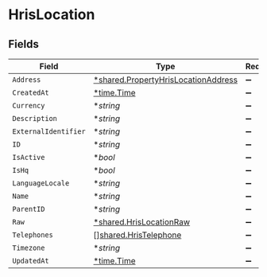 # HrisLocation


## Fields

| Field                                                                                            | Type                                                                                             | Required                                                                                         | Description                                                                                      |
| ------------------------------------------------------------------------------------------------ | ------------------------------------------------------------------------------------------------ | ------------------------------------------------------------------------------------------------ | ------------------------------------------------------------------------------------------------ |
| `Address`                                                                                        | [*shared.PropertyHrisLocationAddress](../../../pkg/models/shared/propertyhrislocationaddress.md) | :heavy_minus_sign:                                                                               | N/A                                                                                              |
| `CreatedAt`                                                                                      | [*time.Time](https://pkg.go.dev/time#Time)                                                       | :heavy_minus_sign:                                                                               | N/A                                                                                              |
| `Currency`                                                                                       | **string*                                                                                        | :heavy_minus_sign:                                                                               | N/A                                                                                              |
| `Description`                                                                                    | **string*                                                                                        | :heavy_minus_sign:                                                                               | N/A                                                                                              |
| `ExternalIdentifier`                                                                             | **string*                                                                                        | :heavy_minus_sign:                                                                               | N/A                                                                                              |
| `ID`                                                                                             | **string*                                                                                        | :heavy_minus_sign:                                                                               | N/A                                                                                              |
| `IsActive`                                                                                       | **bool*                                                                                          | :heavy_minus_sign:                                                                               | N/A                                                                                              |
| `IsHq`                                                                                           | **bool*                                                                                          | :heavy_minus_sign:                                                                               | N/A                                                                                              |
| `LanguageLocale`                                                                                 | **string*                                                                                        | :heavy_minus_sign:                                                                               | N/A                                                                                              |
| `Name`                                                                                           | **string*                                                                                        | :heavy_minus_sign:                                                                               | N/A                                                                                              |
| `ParentID`                                                                                       | **string*                                                                                        | :heavy_minus_sign:                                                                               | N/A                                                                                              |
| `Raw`                                                                                            | [*shared.HrisLocationRaw](../../../pkg/models/shared/hrislocationraw.md)                         | :heavy_minus_sign:                                                                               | N/A                                                                                              |
| `Telephones`                                                                                     | [][shared.HrisTelephone](../../../pkg/models/shared/hristelephone.md)                            | :heavy_minus_sign:                                                                               | N/A                                                                                              |
| `Timezone`                                                                                       | **string*                                                                                        | :heavy_minus_sign:                                                                               | N/A                                                                                              |
| `UpdatedAt`                                                                                      | [*time.Time](https://pkg.go.dev/time#Time)                                                       | :heavy_minus_sign:                                                                               | N/A                                                                                              |
